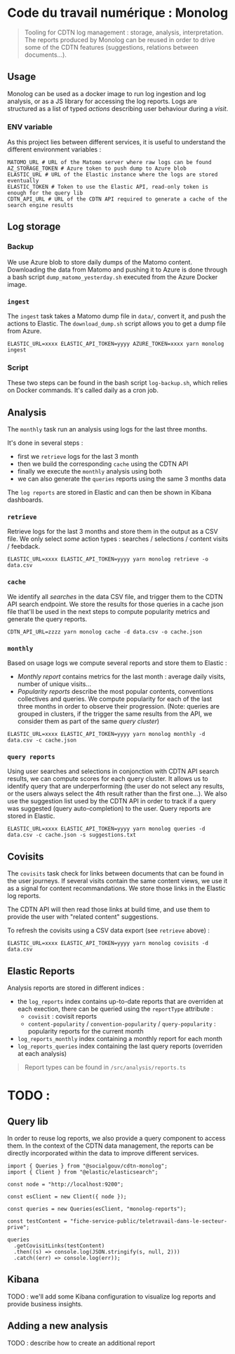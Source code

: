 # Code du travail numérique : Monolog

> Tooling for CDTN log management : storage, analysis, interpretation. The reports produced by Monolog can be reused in order to drive some of the CDTN features (suggestions, relations between documents...).

## Usage

Monolog can be used as a docker image to run log ingestion and log analysis, or as a JS library for accessing the log reports.
Logs are structured as a list of typed _actions_ describing user behaviour during a _visit_.

### ENV variable

As this project lies between different services, it is useful to understand the different environment variables :

```
MATOMO_URL # URL of the Matomo server where raw logs can be found
AZ_STORAGE_TOKEN # Azure token to push dump to Azure blob
ELASTIC_URL # URL of the Elastic instance where the logs are stored eventually
ELASTIC_TOKEN # Token to use the Elastic API, read-only token is enough for the query lib
CDTN_API_URL # URL of the CDTN API required to generate a cache of the search engine results
```

## Log storage

### Backup

We use Azure blob to store daily dumps of the Matomo content. Downloading the data from Matomo and pushing it to Azure is done through a bash script `dump_matomo_yesterday.sh` executed from the Azure Docker image.

### `ingest`

The `ingest` task takes a Matomo dump file in `data/`, convert it, and push the actions to Elastic.
The `download_dump.sh` script allows you to get a dump file from Azure.

```console
ELASTIC_URL=xxxx ELASTIC_API_TOKEN=yyyy AZURE_TOKEN=xxxx yarn monolog ingest
```

### Script

These two steps can be found in the bash script `log-backup.sh`, which relies on Docker commands. It's called daily as a cron job.

## Analysis

The `monthly` task run an analysis using logs for the last three months.

It's done in several steps :

- first we `retrieve` logs for the last 3 month
- then we build the corresponding `cache` using the CDTN API
- finally we execute the `monthly` analysis using both
- we can also generate the `queries` reports using the same 3 months data

The `log reports` are stored in Elastic and can then be shown in Kibana dashboards.

### `retrieve`

Retrieve logs for the last 3 months and store them in the output as a CSV file.
We only select _some_ action types : searches / selections / content visits / feebdack.

```console
ELASTIC_URL=xxxx ELASTIC_API_TOKEN=yyyy yarn monolog retrieve -o data.csv
```

### `cache`

We identify all _searches_ in the data CSV file, and trigger them to the CDTN API search endpoint.
We store the results for those queries in a cache json file that'll be used in the next steps to compute popularity metrics and generate the query reports.

```console
CDTN_API_URL=zzzz yarn monolog cache -d data.csv -o cache.json
```

### `monthly`

Based on usage logs we compute several reports and store them to Elastic :

- _Monthly report_ contains metrics for the last month : average daily visits, number of unique visits...
- _Popularity reports_ describe the most popular contents, conventions collectives and queries. We compute popularity for each of the last three months in order to observe their progression. (Note: queries are grouped in clusters, if the trigger the same results from the API, we consider them as part of the same _query cluster_)

```console
ELASTIC_URL=xxxx ELASTIC_API_TOKEN=yyyy yarn monolog monthly -d data.csv -c cache.json
```

### `query reports`

Using user searches and selections in conjonction with CDTN API search results, we can compute scores for each query cluster.
It allows us to identify query that are underperforming (the user do not select any results, or the users always select the 4th result rather than the first one...).
We also use the suggestion list used by the CDTN API in order to track if a query was suggested (query auto-completion) to the user.
Query reports are stored in Elastic.

```console
ELASTIC_URL=xxxx ELASTIC_API_TOKEN=yyyy yarn monolog queries -d data.csv -c cache.json -s suggestions.txt
```

## Covisits

The `covisits` task check for links between documents that can be found in the user journeys.
If several visits contain the same content views, we use it as a signal for content recommandations.
We store those links in the Elastic log reports.

The CDTN API will then read those links at build time, and use them to provide the user with "related content" suggestions.

To refresh the covisits using a CSV data export (see `retrieve` above) :

```console
ELASTIC_URL=xxxx ELASTIC_API_TOKEN=yyyy yarn monolog covisits -d data.csv
```

## Elastic Reports

Analysis reports are stored in different indices :

- the `log_reports` index contains up-to-date reports that are overriden at each exection, there can be queried using the `reportType` attribute :
  - `covisit` : covisit reports
  - `content-popularity` / `convention-popularity` / `query-popularity` : popularity reports for the current month
- `log_reports_monthly` index containing a monthly report for each month
- `log_reports_queries` index containing the last query reports (overriden at each analysis)

> Report types can be found in `/src/analysis/reports.ts`

# TODO :

## Query lib

In order to reuse log reports, we also provide a query component to access them.
In the context of the CDTN data management, the reports can be directly incorporated within the data to improve different services.

```
import { Queries } from "@socialgouv/cdtn-monolog";
import { Client } from "@elastic/elasticsearch";

const node = "http://localhost:9200";

const esClient = new Client({ node });

const queries = new Queries(esClient, "monolog-reports");

const testContent = "fiche-service-public/teletravail-dans-le-secteur-prive";

queries
  .getCovisitLinks(testContent)
  .then((s) => console.log(JSON.stringify(s, null, 2)))
  .catch((err) => console.log(err));
```

## Kibana

TODO : we'll add some Kibana configuration to visualize log reports and provide business insights.

## Adding a new analysis

TODO : describe how to create an additional report
